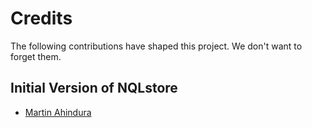 # Credits

The following contributions have shaped this project.
We don't want to forget them.

## Initial Version of NQLstore

- [Martin Ahindura](https://github.com/Tinitto)